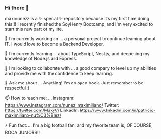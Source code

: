 ### Hi there 👋

maxinunezz is a ✨ special ✨ repository because it's my first time doing this!!! I recently finished the SoyHenry Bootcamp, and I'm very excited to start this new part of my life.

🔭 I’m currently working on ... a personal project to continue learning about IT. I would love to become a Backend Developer.

🌱 I’m currently learning ... about TypeScript, Nest.js, and deepening my knowledge of Node.js and Express.

👯 I’m looking to collaborate with ... a good company to level up my abilities and provide me with the confidence to keep learning.

💬 Ask me about ... Anything! I'm an open book. Just remember to be respectful :)

📫 How to reach me: ... Instagram: https://www.instagram.com/nunez_maximiliano/ Twitter: https://twitter.com/MaxyVi LinkedIn: https://www.linkedin.com/in/patricio-maximiliano-nu%C3%B1ez/

⚡ Fun fact: ... I'm a big football fan, and my favorite team is, OF COURSE, BOCA JUNIORS!!
  
